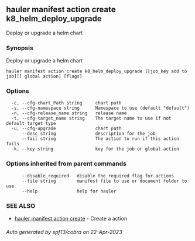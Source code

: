 ## hauler manifest action create k8_helm_deploy_upgrade

Deploy or upgrade a helm chart

### Synopsis

Deploy or upgrade a helm chart

```
hauler manifest action create k8_helm_deploy_upgrade [[job_key add to job][] global action] [flags]
```

### Options

```
  -c, --cfg-chart_Path string     chart path
  -s, --cfg-namespace string      Namespace to use (default "default")
  -n, --cfg-release_name string   release name
  -t, --cfg-target_name string    The target name to use if not default target type
  -u, --cfg-upgrade               chart path
      --desc string               description for the job
      --fail string               The action to run if this action fails
  -k, --key string                key for the job or global action
```

### Options inherited from parent commands

```
      --disable_required   disable the required flag for actions
      --file string        manifest file to use or document folder to use
      --help               help for hauler
```

### SEE ALSO

* [hauler manifest action create](hauler_manifest_action_create.md)	 - Create a action

###### Auto generated by spf13/cobra on 22-Apr-2023
